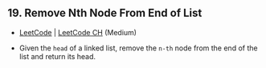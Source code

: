 ## 19. Remove Nth Node From End of List

-  [LeetCode](https://leetcode.com/problems/remove-nth-node-from-end-of-list/) | [LeetCode CH](https://leetcode.cn/problems/remove-nth-node-from-end-of-list/) (Medium)

-   Given the `head` of a linked list, remove the `n-th` node from the end of the list and return its head.
